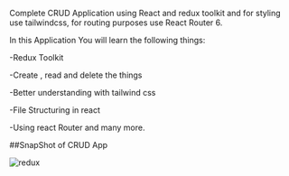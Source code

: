 Complete CRUD Application using React and redux toolkit and for styling use tailwindcss, for routing purposes use React Router 6.

In this Application You will learn the following things:



-Redux Toolkit


-Create , read and delete the things


-Better understanding with tailwind css


-File Structuring in react


-Using react Router and many more. 



##SnapShot of CRUD App



![redux](https://github.com/HafizMuneeb/CRUD/assets/124581370/276d2c0c-7fdd-435a-82c2-dd790b6f981c)
